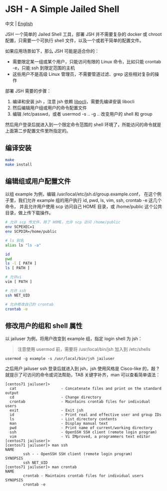 # JSH - A Simple Jailed Shell
中文 | [English](README.md)

JSH 一个简单的 Jailed Shell 工具，部署 JSH 并不需要复杂的 docker 或 chroot 配置，只需要一个可执行 shell 文件，以及一个或若干简单的配置文件。

如果应用场景如下，那么 JSH 可能是适合你的：
- 需要限定某一组或某个用户，只能访问有限的 Linux 命令，比如只能 crontab -e，只能 ssh 到限定范围的主机
- 这些用户不是高级 Linux 管理员，不需要管道过滤、grep 这些相对复杂的操作

部署 JSH 需要的步骤：
1. 编译和安装 jsh ，注意 jsh 依赖 [libocli](../libocli)，需要先编译安装 libocli
2. 然后编辑用户组或用户的命令配置文件
3. 编辑 /etc/passwd，或者 usermod -s .. -g .. 改变用户的 shell 和 group

然后用户登录后就进入到一个限定命令范围的 shell 环境了，所能访问的命令就是上面第二步配置文件里所指定的。

## 编译安装
```sh
make
make install
```

## 编辑组或用户配置文件

以组 example 为例，编辑 /usr/local/etc/jsh.d/group.example.conf，
在这个例子里，我们允许 example 组的用户执行 id, pwd, ls, vim, ssh, crontab -e 这几个命令，
并且允许用户使用 scp 访问自己 HOME 目录，或 /home/public 这个公共目录，做上传下载操作。
```sh
# 允许 scp 传文件，除了 HOME，允许 scp 访问 /home/public
env SCPEXEC=1
env SCPDIR=/home/public

# ls 别名
alias ls "ls -a"

id
pwd
ls -l [ PATH ]
ls [ PATH ]

# 允许vi
vim [ PATH ]

# 允许 ssh 
ssh NET_UID

# 允许修改自己的 crontab
crontab -e
```

## 修改用户的组和 shell 属性

以 jailuser 为例，将用户改变到 example 组，指定 login shell 为 jsh：
> 注意使用 usermod 前，需要将 /usr/local/bin/jsh 加入到 /etc/shells
```
usermod -g example -s /usr/local/bin/jsh jailuser
```

之后用户 jailuser ssh 登录后就进入到 jsh，jsh 使用风格是 Cisco-like 的，敲 ? 就提示了可访问的命令或词法帮助，TAB 关键字补齐，man 可以查看简单语法：

```
[centos71 jailuser]>
  cat                    - Concatenate files and print on the standard output
  cd                     - Change directory
  crontab                - Maintains crontab files for individual users
  exit                   - Exit jsh
  id                     - Print real and effective user and group IDs
  ls                     - List directory contents
  man                    - Display manual text
  pwd                    - Print name of current/working directory
  ssh                    - OpenSSH SSH client (remote login program)
  vim                    - Vi IMproved, a programmers text editor
[centos71 jailuser]>
[centos71 jailuser]> man ssh
NAME
        ssh - - OpenSSH SSH client (remote login program)
SYNOPSIS
        ssh NET_UID
[centos71 jailuser]> man crontab
NAME
        crontab - Maintains crontab files for individual users
SYNOPSIS
        crontab -e
```
